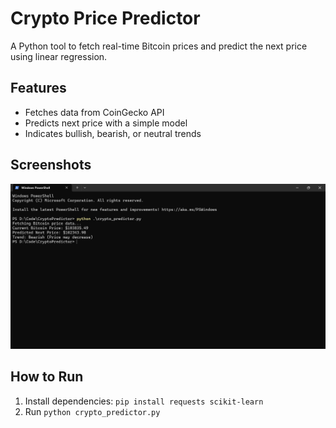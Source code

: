 # Crypto Price Predictor
A Python tool to fetch real-time Bitcoin prices and predict the next price using linear regression.
## Features
- Fetches data from CoinGecko API
- Predicts next price with a simple model
- Indicates bullish, bearish, or neutral trends
## Screenshots
![Terminal Output](screenshots/terminal_output.png)
## How to Run
1. Install dependencies: `pip install requests scikit-learn`
2. Run `python crypto_predictor.py`
